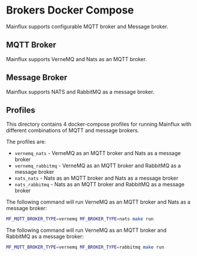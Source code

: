 # Brokers Docker Compose

Mainflux supports configurable MQTT broker and Message broker.

## MQTT Broker

Mainflux supports VerneMQ and Nats as an MQTT broker.

## Message Broker

Mainflux supports NATS and RabbitMQ as a message broker.

## Profiles

This directory contains 4 docker-compose profiles for running Mainflux with different combinations of MQTT and message brokers.

The profiles are:

- `vernemq_nats` - VerneMQ as an MQTT broker and Nats as a message broker
- `vernemq_rabbitmq` - VerneMQ as an MQTT broker and RabbitMQ as a message broker
- `nats_nats` - Nats as an MQTT broker and Nats as a message broker
- `nats_rabbitmq` - Nats as an MQTT broker and RabbitMQ as a message broker

The following command will run VerneMQ as an MQTT broker and Nats as a message broker:

```bash
MF_MQTT_BROKER_TYPE=vernemq MF_BROKER_TYPE=nats make run
```

The following command will run VerneMQ as an MQTT broker and RabbitMQ as a message broker:

```bash
MF_MQTT_BROKER_TYPE=vernemq MF_BROKER_TYPE=rabbitmq make run
```
